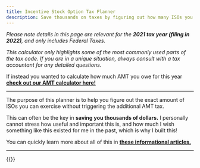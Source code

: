 ```yaml
---
title: Incentive Stock Option Tax Planner
description: Save thousands on taxes by figuring out how many ISOs you can exercise safely
---
```

_Please note details in this page are relevant for the **2021 tax year (filing in 2022)**, and only includes Federal Taxes._

_This calculator only highlights some of the most commonly used parts of the tax code. If you are in a unique situation, always consult with a tax accountant for any detailed questions._

If instead you wanted to calculate how much AMT you owe for this year **[check out our AMT calculator here!](/iso-exercise-planner)**

------------------

The purpose of this planner is to help you figure out the exact amount of ISOs you can exercise without triggering the additional AMT tax. 

This can often be the key in **saving you thousands of dollars.** I personally cannot stress how useful and important this is, and how much I wish something like this existed for me in the past, which is why I built this!

You can quickly learn more about all of this in **[these informational articles.](/posts/what-is-the-amt/)**

------------------

{{<iso-exercise-planner >}}